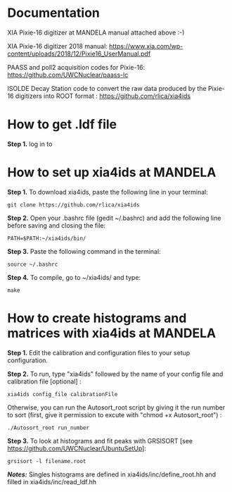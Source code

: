# Documentation

XIA Pixie-16 digitizer at MANDELA manual attached above :-)

XIA Pixie-16 digitizer 2018 manual: https://www.xia.com/wp-content/uploads/2018/12/Pixie16_UserManual.pdf

PAASS and poll2 acquisition codes for Pixie-16: https://github.com/UWCNuclear/paass-lc

ISOLDE Decay Station code to convert the raw data produced by the Pixie-16 digitizers into ROOT format : https://github.com/rlica/xia4ids

#  How to get .ldf file

**Step 1.** log in to 
      
# How to set up xia4ids at MANDELA

**Step 1.**	To download xia4ids, paste the following line in your terminal:

    git clone https://github.com/rlica/xia4ids
    
**Step 2.**	Open your .bashrc file (gedit ~/.bashrc) and add the following line before saving and closing the file:

    PATH=$PATH:~/xia4ids/bin/

**Step 3.**	Paste the following command in the terminal:

    source ~/.bashrc

**Step 4.**	To compile, go to ~/xia4ids/ and type:

    make
   
# How to create histograms and matrices with xia4ids at MANDELA

**Step 1.** Edit the calibration and configuration files to your setup configuration.

**Step 2.**	To run, type "xia4ids" followed by the name of your config file and calibration file [optional] :

    xia4ids config_file calibrationFile
    
Otherwise, you can run the Autosort_root script by giving it the run number to sort (first, give it permission to excute with "chmod +x Autosort_root") : 

    ./Autosort_root run_number

**Step 3.**	To look at histograms and fit peaks with GRSISORT [see https://github.com/UWCNuclear/UbuntuSetUp]:

    grsisort -l filename.root
    

***Notes:*** Singles histograms are defined in xia4ids/inc/define_root.hh and filled in xia4ids/inc/read_ldf.hh
 
